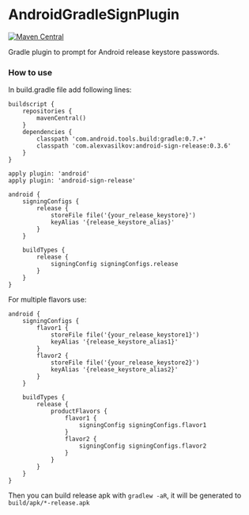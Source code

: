 AndroidGradleSignPlugin
=======================

[![Maven Central](https://maven-badges.herokuapp.com/maven-central/com.alexvasilkov/android-sign-release/badge.svg)](https://maven-badges.herokuapp.com/maven-central/com.alexvasilkov/android-sign-release)

Gradle plugin to prompt for Android release keystore passwords.

### How to use ###

In build.gradle file add following lines:

    buildscript {
        repositories {
            mavenCentral()
        }
        dependencies {
            classpath 'com.android.tools.build:gradle:0.7.+'
            classpath 'com.alexvasilkov:android-sign-release:0.3.6'
        }
    }
    
    apply plugin: 'android'
    apply plugin: 'android-sign-release'

    android {
        signingConfigs {
            release {
                storeFile file('{your_release_keystore}')
                keyAlias '{release_keystore_alias}'
            }
        }

        buildTypes {
            release {
                signingConfig signingConfigs.release
            }
        }
    }

For multiple flavors use:

    android {
        signingConfigs {
            flavor1 {
                storeFile file('{your_release_keystore1}')
                keyAlias '{release_keystore_alias1}'
            }
            flavor2 {
                storeFile file('{your_release_keystore2}')
                keyAlias '{release_keystore_alias2}'
            }
        }

        buildTypes {
            release {
                productFlavors {
                    flavor1 {
                        signingConfig signingConfigs.flavor1
                    }
                    flavor2 {
                        signingConfig signingConfigs.flavor2
                    }
                }
            }
        }
    }


Then you can build release apk with `gradlew -aR`, it will be generated to `build/apk/*-release.apk`
